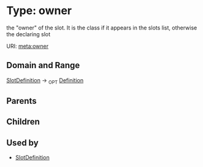
# Type: owner


the "owner" of the slot. It is the class if it appears in the slots list, otherwise the declaring slot

URI: [meta:owner](https://w3id.org/biolink/biolinkml/meta/owner)


## Domain and Range

[SlotDefinition](SlotDefinition.md) ->  <sub>OPT</sub> [Definition](Definition.md)

## Parents


## Children


## Used by

 * [SlotDefinition](SlotDefinition.md)

